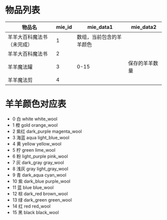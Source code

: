 # 物品列表

| 物品名                     | mie_id | mie_data1                | mie_data2      |
| -------------------------- | ------ | ------------------------ | -------------- |
| 羊羊大百科魔法书（未完成）  | 1      | 数组，当前包含的羊羊颜色 |                |
| 羊羊大百科魔法书           | 2      |                          |                |
| 羊羊魔法罐                 | 3      | 0-15                     | 保存的羊羊数量 |
| 羊羊魔法剪                 | 4      |                          |                |

# 羊羊颜色对应表

* 0 白 white white_wool
* 1 橙 gold orange_wool
* 2 紫红 dark_purple magenta_wool
* 3 海蓝 aqua light_blue_wool
* 4 黄 yellow yellow_wool
* 5 柠 green lime_wool
* 6 粉 light_purple pink_wool
* 7 灰 dark_gray gray_wool
* 8 浅灰 gray light_gray_wool
* 9 青 dark_aqua cyan_wool
* 10 紫 dark_blue purple_wool
* 11 蓝 blue blue_wool
* 12 棕 dark_red brown_wool
* 13 绿 dark_green green_wool
* 14 红 red red_wool
* 15 黑 black black_wool